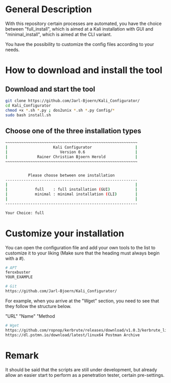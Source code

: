 # General Description

With this repository certain processes are automated, you have the choice between "full_install", which is aimed at a Kali installation with GUI and "minimal_install", which is aimed at the CLI variant.

You have the possibility to customize the config files according to your needs.<br />

# How to download and install the tool
## Download and start the tool
```bash
git clone https://github.com/Jarl-Bjoern/Kali_Configurator/
cd Kali_Configurator
chmod +x *.sh *.py ; dos2unix *.sh *.py Config/*
sudo bash install.sh
```

## Choose one of the three installation types
```bash
~~~~~~~~~~~~~~~~~~~~~~~~~~~~~~~~~~~~~~~~~~~~~~~~~~~~~~~~~~
|                    Kali Configurator                   |
|                       Version 0.6                      |
|             Rainer Christian Bjoern Herold             |
~~~~~~~~~~~~~~~~~~~~~~~~~~~~~~~~~~~~~~~~~~~~~~~~~~~~~~~~~~


          Please choose between one installation
----------------------------------------------------------
|                                                        |
|            full    : full installation (GUI)           |
|            minimal : minimal installation (CLI)        |
|                                                        |
----------------------------------------------------------

Your Choice: full
```
# Customize your installation
You can open the configuration file and add your own tools to the list to customize it to your liking (Make sure that the heading must always begin with a #).
```bash
# APT
feroxbuster
YOUR_EXAMPLE

# Git
https://github.com/Jarl-Bjoern/Kali_Configurator/
```

For example, when you arrive at the "Wget" section, you need to see that they follow the structure below.

"URL" "Name" "Method

```bash
# Wget
https://github.com/ropnop/kerbrute/releases/download/v1.0.3/kerbrute_linux_amd64 kerbrute Executeable
https://dl.pstmn.io/download/latest/linux64 Postman Archive
```

# Remark
It should be said that the scripts are still under development, but already allow an easier start to perform as a penetration tester, certain pre-settings.
